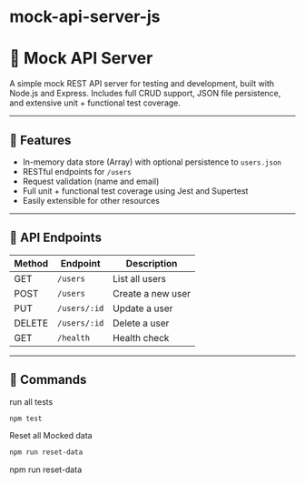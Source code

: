 # mock-api-server-js

# 🧪 Mock API Server

A simple mock REST API server for testing and development, built with Node.js and Express. Includes full CRUD support, JSON file persistence, and extensive unit + functional test coverage.

---

## 🚀 Features

- In-memory data store (Array) with optional persistence to `users.json`
- RESTful endpoints for `/users`
- Request validation (name and email)
- Full unit + functional test coverage using Jest and Supertest
- Easily extensible for other resources



---

## 📡 API Endpoints

| Method | Endpoint        | Description         |
|--------|-----------------|---------------------|
| GET    | `/users`        | List all users      |
| POST   | `/users`        | Create a new user   |
| PUT    | `/users/:id`    | Update a user       |
| DELETE | `/users/:id`    | Delete a user       |
| GET    | `/health`       | Health check        |

---

## 🧪 Commands

run all tests

```bash
npm test
```

Reset all Mocked data
```bash
npm run reset-data
```
npm run reset-data

